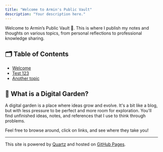 ```yaml
---
title: "Welcome to Armin's Public Vault"
description: "Your description here."
---
```


Welcome to Armin’s Public Vault 🌿. This is where I publish my notes and thoughts on various topics, from personal reflections to professional knowledge sharing.

## 🗂️ Table of Contents

- [Welcome](/Welcome)
- [Test 123](/Test%20123)
- [Another topic](/another-topic)

## 🧠 What is a Digital Garden?

A digital garden is a place where ideas grow and evolve. It's a bit like a blog, but with less pressure to be perfect and more room for exploration. You'll find unfinished ideas, notes, and references that I use to think through problems.

Feel free to browse around, click on links, and see where they take you!

---

This site is powered by [Quartz](https://quartz.jzhao.xyz/) and hosted on [GitHub Pages](https://pages.github.com/).
